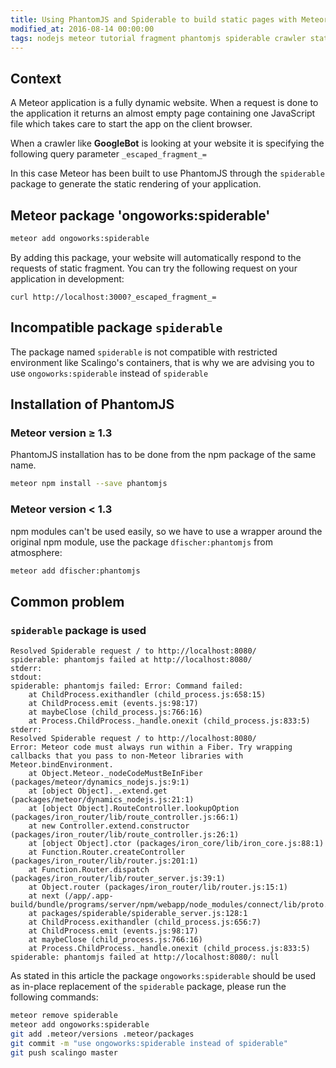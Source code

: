 ```yaml
---
title: Using PhantomJS and Spiderable to build static pages with Meteor
modified_at: 2016-08-14 00:00:00
tags: nodejs meteor tutorial fragment phantomjs spiderable crawler static
---
```


## Context

A Meteor application is a fully dynamic website. When a request is done
to the application it returns an almost empty page containing one JavaScript
file which takes care to start the app on the client browser.

When a crawler like **GoogleBot** is looking at your website it is specifying
the following query parameter `_escaped_fragment_=`

In this case Meteor has been built to use PhantomJS through the `spiderable`
package to generate the static rendering of your application.

## Meteor package 'ongoworks:spiderable'

```bash
meteor add ongoworks:spiderable
```

By adding this package, your website will automatically respond to the requests
of static fragment. You can try the following request on your application in
development:

```
curl http://localhost:3000?_escaped_fragment_=
```

## Incompatible package `spiderable`

The package named `spiderable` is not compatible with restricted environment
like Scalingo's containers, that is why we are advising you to use
`ongoworks:spiderable` instead of `spiderable`

## Installation of PhantomJS

### Meteor version ≥ 1.3

PhantomJS installation has to be done from the npm package of the same name.

```bash
meteor npm install --save phantomjs
```

### Meteor version < 1.3

npm modules can't be used easily, so we have to use a wrapper around the
original npm module, use the package `dfischer:phantomjs` from atmosphere:

```bash
meteor add dfischer:phantomjs
```

## Common problem

### `spiderable` package is used

```text
Resolved Spiderable request / to http://localhost:8080/
spiderable: phantomjs failed at http://localhost:8080/
stderr:
stdout:
spiderable: phantomjs failed: Error: Command failed:
    at ChildProcess.exithandler (child_process.js:658:15)
    at ChildProcess.emit (events.js:98:17)
    at maybeClose (child_process.js:766:16)
    at Process.ChildProcess._handle.onexit (child_process.js:833:5)
stderr:
Resolved Spiderable request / to http://localhost:8080/
Error: Meteor code must always run within a Fiber. Try wrapping callbacks that you pass to non-Meteor libraries with Meteor.bindEnvironment.
    at Object.Meteor._nodeCodeMustBeInFiber (packages/meteor/dynamics_nodejs.js:9:1)
    at [object Object]._.extend.get (packages/meteor/dynamics_nodejs.js:21:1)
    at [object Object].RouteController.lookupOption (packages/iron_router/lib/route_controller.js:66:1)
    at new Controller.extend.constructor (packages/iron_router/lib/route_controller.js:26:1)
    at [object Object].ctor (packages/iron_core/lib/iron_core.js:88:1)
    at Function.Router.createController (packages/iron_router/lib/router.js:201:1)
    at Function.Router.dispatch (packages/iron_router/lib/router_server.js:39:1)
    at Object.router (packages/iron_router/lib/router.js:15:1)
    at next (/app/.app-build/bundle/programs/server/npm/webapp/node_modules/connect/lib/proto.js:190:15)
    at packages/spiderable/spiderable_server.js:128:1
    at ChildProcess.exithandler (child_process.js:656:7)
    at ChildProcess.emit (events.js:98:17)
    at maybeClose (child_process.js:766:16)
    at Process.ChildProcess._handle.onexit (child_process.js:833:5)
spiderable: phantomjs failed at http://localhost:8080/: null
```

As stated in this article the package `ongoworks:spiderable` should be used as
in-place replacement of the `spiderable` package, please run the following
commands:

```bash
meteor remove spiderable
meteor add ongoworks:spiderable
git add .meteor/versions .meteor/packages
git commit -m "use ongoworks:spiderable instead of spiderable"
git push scalingo master
```
